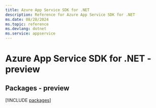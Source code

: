 ```yaml
---
title: Azure App Service SDK for .NET
description: Reference for Azure App Service SDK for .NET
ms.date: 08/28/2024
ms.topic: reference
ms.devlang: dotnet
ms.service: appservice
---
```

# Azure App Service SDK for .NET - preview
## Packages - preview
[!INCLUDE [packages](app-service-index.md)]